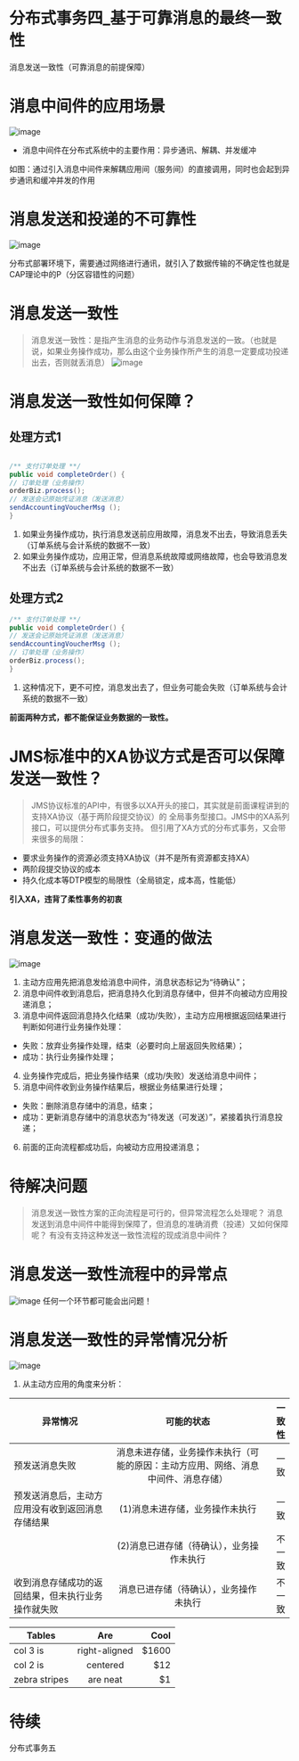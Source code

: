 # 分布式事务四_基于可靠消息的最终一致性

消息发送一致性（可靠消息的前提保障）

# 消息中间件的应用场景

![image](https://github.com/csy512889371/learnDoc/blob/master/image/2018/fbs1/1.png)

* 消息中间件在分布式系统中的主要作用：异步通讯、解耦、并发缓冲

如图：通过引入消息中间件来解耦应用间（服务间）的直接调用，同时也会起到异步通讯和缓冲并发的作用

# 消息发送和投递的不可靠性

![image](https://github.com/csy512889371/learnDoc/blob/master/image/2018/fbs1/2.png)

分布式部署环境下，需要通过网络进行通讯，就引入了数据传输的不确定性也就是CAP理论中的P（分区容错性的问题）

# 消息发送一致性

> 消息发送一致性：是指产生消息的业务动作与消息发送的一致。（也就是说，如果业务操作成功，那么由这个业务操作所产生的消息一定要成功投递出去，否则就丢消息）
![image](https://github.com/csy512889371/learnDoc/blob/master/image/2018/fbs1/3.png)

# 消息发送一致性如何保障？

## 处理方式1

```java

/** 支付订单处理 **/
public void completeOrder() {
// 订单处理（业务操作）
orderBiz.process();
// 发送会记原始凭证消息（发送消息）
sendAccountingVoucherMsg ();
}

```

1) 如果业务操作成功，执行消息发送前应用故障，消息发不出去，导致消息丢失（订单系统与会计系统的数据不一致）
2) 如果业务操作成功，应用正常，但消息系统故障或网络故障，也会导致消息发不出去（订单系统与会计系统的数据不一致）

## 处理方式2
```java
/** 支付订单处理 **/
public void completeOrder() {
// 发送会记原始凭证消息（发送消息）
sendAccountingVoucherMsg ();
// 订单处理（业务操作）
orderBiz.process();
}

```
1) 这种情况下，更不可控，消息发出去了，但业务可能会失败（订单系统与会计系统的数据不一致） 


**前面两种方式，都不能保证业务数据的一致性。**

# JMS标准中的XA协议方式是否可以保障发送一致性？


> JMS协议标准的API中，有很多以XA开头的接口，其实就是前面课程讲到的支持XA协议（基于两阶段提交协议）的
> 全局事务型接口。JMS中的XA系列接口，可以提供分布式事务支持。
> 但引用了XA方式的分布式事务，又会带来很多的局限：

* 要求业务操作的资源必须支持XA协议（并不是所有资源都支持XA）
* 两阶段提交协议的成本
* 持久化成本等DTP模型的局限性（全局锁定，成本高，性能低）

**引入XA，违背了柔性事务的初衷** 

# 消息发送一致性：变通的做法

![image](https://github.com/csy512889371/learnDoc/blob/master/image/2018/fbs1/4.png)

1) 主动方应用先把消息发给消息中间件，消息状态标记为“待确认”；
2) 消息中间件收到消息后，把消息持久化到消息存储中，但并不向被动方应用投递消息；
3) 消息中间件返回消息持久化结果（成功/失败），主动方应用根据返回结果进行判断如何进行业务操作处理：
* 失败：放弃业务操作处理，结束（必要时向上层返回失败结果）；
* 成功：执行业务操作处理；
4) 业务操作完成后，把业务操作结果（成功/失败）发送给消息中间件；
5) 消息中间件收到业务操作结果后，根据业务结果进行处理；
* 失败：删除消息存储中的消息，结束；
* 成功：更新消息存储中的消息状态为“待发送（可发送）”，紧接着执行消息投递；
6. 前面的正向流程都成功后，向被动方应用投递消息；

# 待解决问题

> 消息发送一致性方案的正向流程是可行的，但异常流程怎么处理呢？
> 消息发送到消息中间件中能得到保障了，但消息的准确消费（投递）又如何保障呢？
> 有没有支持这种发送一致性流程的现成消息中间件？

# 消息发送一致性流程中的异常点
![image](https://github.com/csy512889371/learnDoc/blob/master/image/2018/fbs1/5.png)
任何一个环节都可能会出问题！

# 消息发送一致性的异常情况分析
![image](https://github.com/csy512889371/learnDoc/blob/master/image/2018/fbs1/6.png)

1) 从主动方应用的角度来分析：


| 异常情况 | 可能的状态 | 一致性 | 
| --------- |:---------:| -------:|
| 预发送消息失败 | 消息未进存储，业务操作未执行（可能的原因：主动方应用、网络、消息中间件、消息存储） | 一致 | 
| 预发送消息后，主动方应用没有收到返回消息存储结果 |(1)消息未进存储，业务操作未执行 | 一致 | 
|  | (2)消息已进存储（待确认），业务操作未执行 | 不一致 |
| 收到消息存储成功的返回结果，但未执行业务操作就失败 | 消息已进存储（待确认），业务操作未执行 | 不一致 |



| Tables | Are | Cool |
| ------------- |:-------------:| -----:|
| col 3 is | right-aligned | $1600 |
| col 2 is | centered | $12 |
| zebra stripes | are neat | $1 |



# 待续
分布式事务五

